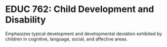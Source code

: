 # EDUC 762: Child Development and Disability

Emphasizes typical development and developmental deviation exhibited by children in cognitive, language, social, and affective areas.